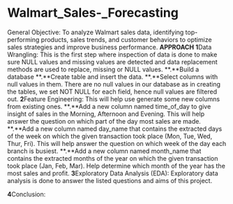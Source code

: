 # Walmart_Sales-_Forecasting
General Objective: To analyze Walmart sales data, identifying top-performing products, sales trends, and customer behaviors to optimize sales strategies and improve business performance.
**APPROACH**
**1**Data Wrangling: This is the first step where inspection of data is done to make sure NULL values and missing values are detected and data replacement methods are used to replace, missing or NULL values.
**.**Build a database
**.**Create table and insert the data.
**.**Select columns with null values in them. There are no null values in our database as in creating the tables, we set NOT NULL for each field, hence null values are filtered out.
**2**Feature Engineering: This will help use generate some new columns from existing ones.
**.**Add a new column named time_of_day to give insight of sales in the Morning, Afternoon and Evening. This will help answer the question on which part of the day most sales are made.
**.**Add a new column named day_name that contains the extracted days of the week on which the given transaction took place (Mon, Tue, Wed, Thur, Fri). This will help answer the question on which week of the day each branch is busiest.
**.**Add a new column named month_name that contains the extracted months of the year on which the given transaction took place (Jan, Feb, Mar). Help determine which month of the year has the most sales and profit.
**3**Exploratory Data Analysis (EDA): Exploratory data analysis is done to answer the listed questions and aims of this project.

**4**Conclusion:
